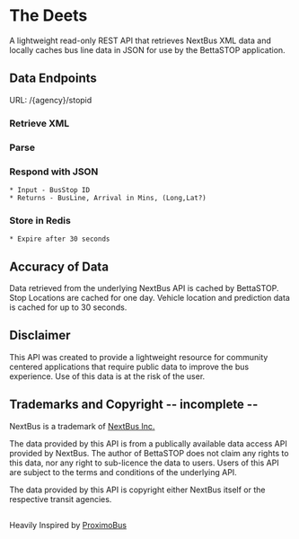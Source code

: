 # The Deets

A lightweight read-only REST API that retrieves NextBus XML data and locally caches bus line data in JSON for use by the BettaSTOP application.

## Data Endpoints

URL: /{agency}/stopid

### Retrieve XML

### Parse

### Respond with JSON
    * Input - BusStop ID
    * Returns - BusLine, Arrival in Mins, (Long,Lat?)

### Store in Redis
    * Expire after 30 seconds


## Accuracy of Data
Data retrieved from the underlying NextBus API is cached by BettaSTOP. Stop Locations are cached for one day. Vehicle location and prediction data is cached for up to 30 seconds.

## Disclaimer
This API was created to provide a lightweight resource for community centered applications that require public data to improve the bus experience. Use of this data is at the risk of the user.

## Trademarks and Copyright -- incomplete --
NextBus is a trademark of [NextBus Inc.](http://NextBus.com)

The data provided by this API is from a publically available data access API provided by NextBus. The author of BettaSTOP does not claim any rights to this data, nor any right to sub-licence the data to users. Users of this API are subject to the terms and conditions of the underlying API.

The data provided by this API is copyright either NextBus itself or the respective transit agencies.


##
Heavily Inspired by [ProximoBus](http://proximobus.appspot.com/)
